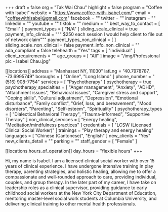 +++
draft = false
org = "Tak Wai Chau"
highlight = false
program = "Coffee with Isabel"
website = "https://www.coffee-with-isabel.com/"
email = "coffeewithisabel@gmail.com"
facebook = ""
twitter = ""
instagram = ""
linkedin = ""
youtube = ""
tiktok = ""
medium = ""
best_way_to_contact = [ "Email" ]
payment_types = [ "N/A" ]
sliding_scale_clinical = true
payment_info_clinical = """
$250 each session
I would help client to file out of network claim"""
payment_types_non_clinical = [ ]
sliding_scale_non_clinical = false
payment_info_non_clinical = ""
ada_compliant = false
telehealth = "Yes"
tags = [ "individual" ]
client_requirements = ""
age_groups = [ "All" ]
image = "/img/Professional pic - Isabel Chau.jpg"

[[locations]]
address = "Manhasset NY, 11030"
latLng = "40.7978787, -73.6995749"
boroughs = [ "Online", "Long Island" ]
phone_number = "(516) 908-7754"
services = [ "Psychotherapy" ]
psychotherapy = true
psychotherapy_specialties = [
  "Anger management",
  "Anxiety",
  "ADHD",
  "Attachment issues",
  "Behavioral issues",
  "Caregiver stress and support",
  "Coping skills",
  "Cultural adjustment",
  "Depression",
  "Emotional disturbance",
  "Family conflict",
  "Grief, loss, and bereavement",
  "Mood disorders",
  "Parenting",
  "Self-esteem",
  "Spirituality"
]
psychotherapy_types = [
  "Dialectical Behavioral Therapy",
  "Trauma-informed",
  "Supportive Therapy"
]
non_clinical_services = [ "Energy healing", "Meditation/mindfulness practices" ]
credentials = [ "LCSW (Licensed Clinical Social Worker)" ]
trainings = "Play therapy and energy healing"
languages = [ "Chinese (Cantonese)", "English" ]
new_clients = "Yes"
new_clients_detail = ""
parking = ""
staff_gender = [ "Female" ]

  [[locations.hours_of_operation]]
  day_hours = "flexible hours"
+++


Hi, my name is Isabel. I am a licensed clinical social worker with over 15 years of clinical experience. I have undergone intensive training in play therapy, parenting strategies, and holistic healing, allowing me to offer a compassionate and well-rounded approach to care, providing individual, couples, and group therapy. In the later part of my career, I have take on leadership roles as a clinical supervisor, providing guidance to early childhood social workers at the New York City Department of Education, mentoring master-level social work students at Columbia University, and delivering clinical training to other mental health professionals.
